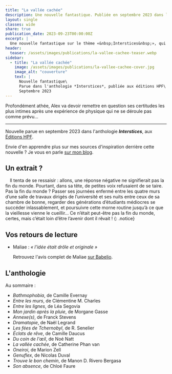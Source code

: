 ```yaml
---
title: "La vallée cachée"
description: Une nouvelle fantastique. Publiée en septembre 2023 dans l'anthologie Interstices, aux Éditions HPF.
layout: single
classes: wide
share: true
publication_date: 2023-09-23T00:00:00Z
excerpt: |
  Une nouvelle fantastique sur le thème «&nbsp;Interstices&nbsp;», qui parle d'amour, de religion, et de physique des particules.
header:
  teaser: /assets/images/publications/la-vallee-cachee-teaser.webp
sidebar:
  - title: "La vallée cachée"
    image: /assets/images/publications/la-vallee-cachee-cover.jpg
    image_alt: "couverture"
    text: |
      Nouvelle fantastique\
      Parue dans l'anthologie *Interstices*, publiée aux éditions HPF\
      Septembre 2023
---
```


Profondément athée, Alex va devoir remettre en question ses certitudes les plus intimes après une expérience de physique qui ne se déroule pas comme prévu&hellip;

<hr>

Nouvelle parue en septembre 2023 dans l'anthologie ***Interstices***, aux <a href="https://herosdepapierfroisse.fr/editionshpf/nos-livres/interstices/" target="_blank">Éditions HPF</a>.

Envie d'en apprendre plus sur mes sources d'inspiration derrière cette nouvelle&nbsp;? Je vous en parle [sur mon blog](/ecriture/2023/09/30/la-science-dans-mes-nouvelles.html#la-vallée-cachée-le-cern-et-les-craintes-quil-suscite).

## Un extrait&nbsp;?

<span style="margin-left: 1em;"></span>Il tenta de se ressaisir&nbsp;:
allons, une réponse négative ne signifierait
pas la fin du monde. Pourtant, dans sa tête, de petites voix refusaient
de se taire. Pas la fin du monde&nbsp;? Passer ses journées enfermé entre
les quatre murs d’une salle de travaux dirigés de l’université et ses
nuits entre ceux de sa chambre de bonne, regarder des générations
d’étudiants médiocres se succéder inlassablement, et poursuivre
cette morne routine jusqu’à ce que la vieillesse vienne le cueillir&hellip;
Ce n’était peut-être pas la fin du monde, certes, mais c’était loin
d’être l’avenir dont il rêvait&nbsp;!
{: .notice}

## Vos retours de lecture

- Maliae&nbsp;: *«&nbsp;l'idée était drôle et originale&nbsp;»*

    Retrouvez l'avis complet de Maliae <a href="https://www.babelio.com/livres/Daucus-Interstices/1567872/critiques/3619204" target="_blank">sur Babelio</a>.

## L'anthologie

Au sommaire&nbsp;:

- *Bathmophobia*, de Camille Evernay
- *Entre les murs*, de Clémentine M. Charles
- *Entre les lignes*, de Léa Segovia
- *Mon jardin après la pluie*, de Morgane Gasse
- *Annexe(s)*, de Franck Stevens
- *Dramatopie*, de Naël Legrand
- *Les fées de Tchernobyl*, de R. Senelier
- *Éclats de rêve*, de Camille Daucus
- *Du coin de l'&oelig;il*, de Noé Natt
- *La vallée cachée*, de Catherine Phan van
- *Oneiroi*, de Marion Zell
- *Genuflex*, de Nicolas Duval
- *Trouve le bon chemin*, de Manon D. Rivero Bergasa
- *Son absence*, de Chloé Faure
